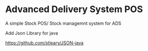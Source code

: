 # Advanced Delivery System POS

A simple Stock POS/ Stock managemnt system for ADS


Add Json Library for java 

https://github.com/stleary/JSON-java

